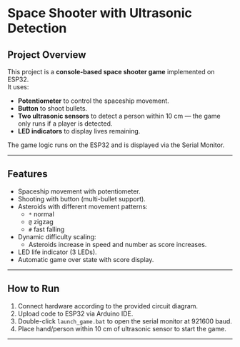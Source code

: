 # Space Shooter with Ultrasonic Detection

## Project Overview
This project is a **console-based space shooter game** implemented on ESP32.  
It uses:
- **Potentiometer** to control the spaceship movement.
- **Button** to shoot bullets.
- **Two ultrasonic sensors** to detect a person within 10 cm — the game only runs if a player is detected.
- **LED indicators** to display lives remaining.

The game logic runs on the ESP32 and is displayed via the Serial Monitor.

---

## Features
- Spaceship movement with potentiometer.
- Shooting with button (multi-bullet support).
- Asteroids with different movement patterns:
  - `*` normal
  - `@` zigzag
  - `#` fast falling
- Dynamic difficulty scaling:
  - Asteroids increase in speed and number as score increases.
- LED life indicator (3 LEDs).
- Automatic game over state with score display.

---

## How to Run
1. Connect hardware according to the provided circuit diagram.  
2. Upload code to ESP32 via Arduino IDE.  
3. Double-click `launch_game.bat` to open the serial monitor at 921600 baud.  
4. Place hand/person within 10 cm of ultrasonic sensor to start the game.  

---
